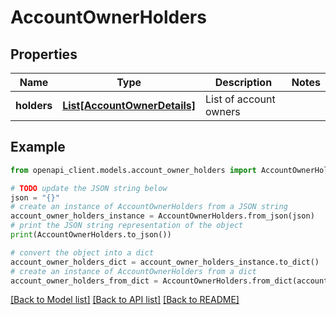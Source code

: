 # AccountOwnerHolders


## Properties

Name | Type | Description | Notes
------------ | ------------- | ------------- | -------------
**holders** | [**List[AccountOwnerDetails]**](AccountOwnerDetails.md) | List of account owners | 

## Example

```python
from openapi_client.models.account_owner_holders import AccountOwnerHolders

# TODO update the JSON string below
json = "{}"
# create an instance of AccountOwnerHolders from a JSON string
account_owner_holders_instance = AccountOwnerHolders.from_json(json)
# print the JSON string representation of the object
print(AccountOwnerHolders.to_json())

# convert the object into a dict
account_owner_holders_dict = account_owner_holders_instance.to_dict()
# create an instance of AccountOwnerHolders from a dict
account_owner_holders_from_dict = AccountOwnerHolders.from_dict(account_owner_holders_dict)
```
[[Back to Model list]](../README.md#documentation-for-models) [[Back to API list]](../README.md#documentation-for-api-endpoints) [[Back to README]](../README.md)


